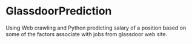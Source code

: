 # GlassdoorPrediction
Using Web crawling and Python predicting salary of a position based on some of the factors associate with jobs from glassdoor web site.
